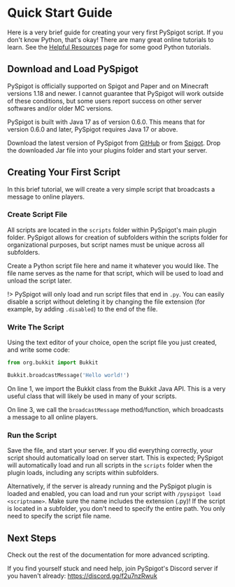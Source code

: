 # Quick Start Guide

Here is a very brief guide for creating your very first PySpigot script. If you don't know Python, that's okay! There are many great online tutorials to learn. See the [Helpful Resources](externalresources.md) page for some good Python tutorials.

## Download and Load PySpigot

PySpigot is officially supported on Spigot and Paper and on Minecraft versions 1.18 and newer. I cannot guarantee that PySpigot will work outside of these conditions, but some users report success on other server softwares and/or older MC versions.

PySpigot is built with Java 17 as of version 0.6.0. This means that for version 0.6.0 and later, PySpigot requires Java 17 or above.

Download the latest version of PySpigot from [GitHub](https://github.com/magicmq/pyspigot) or from [Spigot](https://www.spigotmc.org/resources/pyspigot.111006/). Drop the downloaded Jar file into your plugins folder and start your server.

## Creating Your First Script

In this brief tutorial, we will create a very simple script that broadcasts a message to online players.

### Create Script File

All scripts are located in the `scripts` folder within PySpigot's main plugin folder. PySpigot allows for creation of subfolders within the scripts folder for organizational purposes, but script names must be unique across all subfolders.

Create a Python script file here and name it whatever you would like. The file name serves as the name for that script, which will be used to load and unload the script later.

!> PySpigot will only load and run script files that end in `.py`. You can easily disable a script without deleting it by changing the file extension (for example, by adding `.disabled`) to the end of the file.

### Write The Script

Using the text editor of your choice, open the script file you just created, and write some code:

```python
from org.bukkit import Bukkit

Bukkit.broadcastMessage('Hello world!')
```

On line 1, we import the Bukkit class from the Bukkit Java API. This is a very useful class that will likely be used in many of your scripts.

On line 3, we call the `broadcastMessage` method/function, which broadcasts a message to all online players.

### Run the Script

Save the file, and start your server. If you did everything correctly, your script should automatically load on server start. This is expected; PySpigot will automatically load and run all scripts in the `scripts` folder when the plugin loads, including any scripts within subfolders.

Alternatively, if the server is already running and the PySpigot plugin is loaded and enabled, you can load and run your script with `/pyspigot load <scriptname>`. Make sure the name includes the extension (.py)! If the script is located in a subfolder, you don't need to specify the entire path. You only need to specify the script file name.

## Next Steps

Check out the rest of the documentation for more advanced scripting.

If you find yourself stuck and need help, join PySpigot's Discord server if you haven't already: https://discord.gg/f2u7nzRwuk